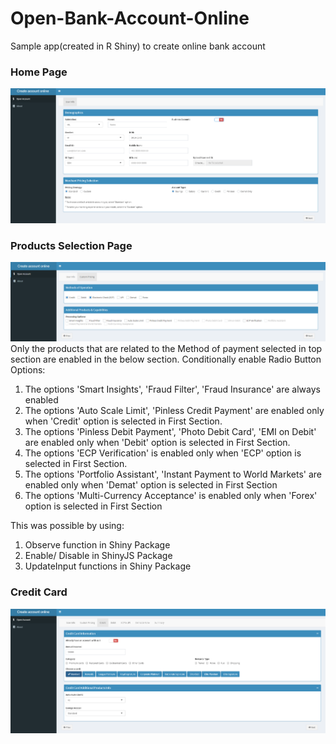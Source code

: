 # Open-Bank-Account-Online
Sample app(created in R Shiny) to create online bank account

### Home Page
![Home Page](images/main.PNG)

### Products Selection Page
![Products Selection Page](images/custom_main.PNG)
Only the products that are related to the Method of payment selected in top section are enabled in the below section.
Conditionally enable Radio Button Options:
1. The options 'Smart Insights', 'Fraud Filter', 'Fraud Insurance' are always enabled
2. The options 'Auto Scale Limit', 'Pinless Credit Payment' are enabled only when 'Credit' option is selected in First Section.
3. The options 'Pinless Debit Payment', 'Photo Debit Card', 'EMI on Debit'  are  enabled only when 'Debit' option is selected in First Section.
4. The options 'ECP Verification' is enabled only when 'ECP' option is selected in First Section.
5. The options 'Portfolio Assistant', 'Instant Payment to World Markets' are enabled only when 'Demat' option is selected in First Section
6. The options 'Multi-Currency Acceptance' is enabled only when 'Forex' option is selected in First Section

This was possible by using:
1. Observe function in Shiny Package
2. Enable/ Disable in ShinyJS Package
3. UpdateInput functions in Shiny Package

### Credit Card
![Credit Card](images/credit.PNG)
